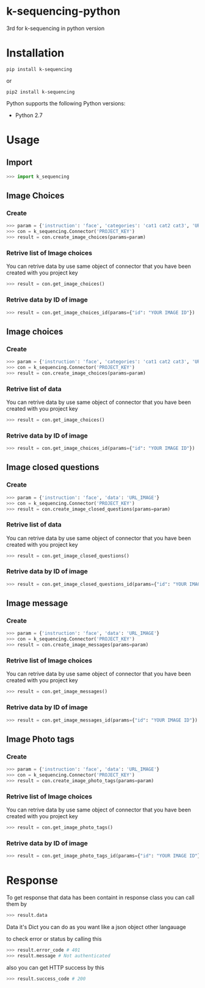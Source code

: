 # k-sequencing-python
3rd for k-sequencing in python version 


# Installation 
```
pip install k-sequencing
```
or
```
pip2 install k-sequencing
```

Python supports the following Python versions:

* Python 2.7


# Usage


## Import 
```python
>>> import k_sequencing
```


## Image Choices

### Create
```python
>>> param = {'instruction': 'face', 'categories': 'cat1 cat2 cat3', 'URL_IMAGE'}
>>> con = k_sequencing.Connector('PROJECT_KEY')
>>> result = con.create_image_choices(params=param)
```

### Retrive list of Image choices

You can retrive data by use same object of connector that you have been created with you project key

```python 
>>> result = con.get_image_choices()
```

### Retrive data by ID of image

```python
>>> result = con.get_image_choices_id(params={"id": "YOUR IMAGE ID"})
```


## Image choices

### Create
```python
>>> param = {'instruction': 'face', 'categories': 'cat1 cat2 cat3', 'URL_IMAGE'}
>>> con = k_sequencing.Connector('PROJECT_KEY')
>>> result = con.create_image_choices(params=param)
```

### Retrive list of data

You can retrive data by use same object of connector that you have been created with you project key

```python 
>>> result = con.get_image_choices()
```

### Retrive data by ID of image

```python
>>> result = con.get_image_choices_id(params={"id": "YOUR IMAGE ID"})
```

## Image closed questions

### Create
```python
>>> param = {'instruction': 'face', 'data': 'URL_IMAGE'}
>>> con = k_sequencing.Connector('PROJECT_KEY')
>>> result = con.create_image_closed_questions(params=param)
```

### Retrive list of data

You can retrive data by use same object of connector that you have been created with you project key

```python 
>>> result = con.get_image_closed_questions()
```

### Retrive data by ID of image

```python
>>> result = con.get_image_closed_questions_id(params={"id": "YOUR IMAGE ID"})
```

## Image message

### Create
```python
>>> param = {'instruction': 'face', 'data': 'URL_IMAGE'}
>>> con = k_sequencing.Connector('PROJECT_KEY')
>>> result = con.create_image_messages(params=param)
```

### Retrive list of Image choices

You can retrive data by use same object of connector that you have been created with you project key

```python 
>>> result = con.get_image_messages()
```

### Retrive data by ID of image

```python
>>> result = con.get_image_messages_id(params={"id": "YOUR IMAGE ID"})
```

## Image Photo tags

### Create
```python
>>> param = {'instruction': 'face', 'data': 'URL_IMAGE'}
>>> con = k_sequencing.Connector('PROJECT_KEY')
>>> result = con.create_image_photo_tags(params=param)
```

### Retrive list of Image choices

You can retrive data by use same object of connector that you have been created with you project key

```python 
>>> result = con.get_image_photo_tags()
```

### Retrive data by ID of image

```python
>>> result = con.get_image_photo_tags_id(params={"id": "YOUR IMAGE ID"})
```

# Response
To get response that data has been containt in response class you can call them by 
```python 
>>> result.data
```
Data it's Dict you can do as you want like a json object other langauage 

to check error or status by calling this 

```python 
>>> result.error_code # 401
>>> result.message # Not authenticated
```

also you can get HTTP success by this

```python 
>>> result.success_code # 200
```
